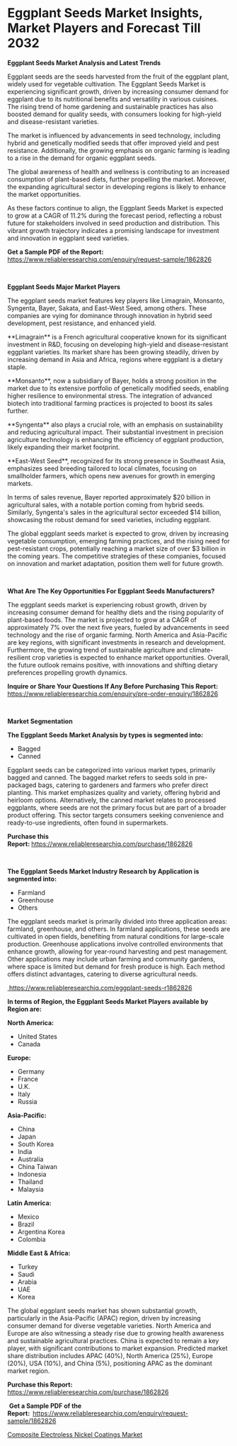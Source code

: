 <p><h1>Eggplant Seeds Market Insights, Market Players and Forecast Till 2032</h1></p><p><strong>Eggplant Seeds Market Analysis and Latest Trends</strong></p>
<p><p>Eggplant seeds are the seeds harvested from the fruit of the eggplant plant, widely used for vegetable cultivation. The Eggplant Seeds Market is experiencing significant growth, driven by increasing consumer demand for eggplant due to its nutritional benefits and versatility in various cuisines. The rising trend of home gardening and sustainable practices has also boosted demand for quality seeds, with consumers looking for high-yield and disease-resistant varieties.</p><p>The market is influenced by advancements in seed technology, including hybrid and genetically modified seeds that offer improved yield and pest resistance. Additionally, the growing emphasis on organic farming is leading to a rise in the demand for organic eggplant seeds. </p><p>The global awareness of health and wellness is contributing to an increased consumption of plant-based diets, further propelling the market. Moreover, the expanding agricultural sector in developing regions is likely to enhance the market opportunities.</p><p>As these factors continue to align, the Eggplant Seeds Market is expected to grow at a CAGR of 11.2% during the forecast period, reflecting a robust future for stakeholders involved in seed production and distribution. This vibrant growth trajectory indicates a promising landscape for investment and innovation in eggplant seed varieties.</p></p>
<p><strong>Get a Sample PDF of the Report:&nbsp;</strong> <a href="https://www.reliableresearchiq.com/enquiry/request-sample/1862826?utm_campaign=2212&utm_medium=2&utm_source=Github&utm_content=ia&utm_term=30032025&utm_id=eggplant-seeds">https://www.reliableresearchiq.com/enquiry/request-sample/1862826</a></p>
<p>&nbsp;</p>
<p><strong>Eggplant Seeds Major Market Players</strong></p>
<p><p>The eggplant seeds market features key players like Limagrain, Monsanto, Syngenta, Bayer, Sakata, and East-West Seed, among others. These companies are vying for dominance through innovation in hybrid seed development, pest resistance, and enhanced yield. </p><p>**Limagrain** is a French agricultural cooperative known for its significant investment in R&D, focusing on developing high-yield and disease-resistant eggplant varieties. Its market share has been growing steadily, driven by increasing demand in Asia and Africa, regions where eggplant is a dietary staple.</p><p>**Monsanto**, now a subsidiary of Bayer, holds a strong position in the market due to its extensive portfolio of genetically modified seeds, enabling higher resilience to environmental stress. The integration of advanced biotech into traditional farming practices is projected to boost its sales further.</p><p>**Syngenta** also plays a crucial role, with an emphasis on sustainability and reducing agricultural impact. Their substantial investment in precision agriculture technology is enhancing the efficiency of eggplant production, likely expanding their market footprint.</p><p>**East-West Seed**, recognized for its strong presence in Southeast Asia, emphasizes seed breeding tailored to local climates, focusing on smallholder farmers, which opens new avenues for growth in emerging markets.</p><p>In terms of sales revenue, Bayer reported approximately $20 billion in agricultural sales, with a notable portion coming from hybrid seeds. Similarly, Syngenta's sales in the agricultural sector exceeded $14 billion, showcasing the robust demand for seed varieties, including eggplant.</p><p>The global eggplant seeds market is expected to grow, driven by increasing vegetable consumption, emerging farming practices, and the rising need for pest-resistant crops, potentially reaching a market size of over $3 billion in the coming years. The competitive strategies of these companies, focused on innovation and market adaptation, position them well for future growth.</p></p>
<p>&nbsp;</p>
<p><strong>What Are The Key Opportunities For Eggplant Seeds Manufacturers?</strong></p>
<p><p>The eggplant seeds market is experiencing robust growth, driven by increasing consumer demand for healthy diets and the rising popularity of plant-based foods. The market is projected to grow at a CAGR of approximately 7% over the next five years, fueled by advancements in seed technology and the rise of organic farming. North America and Asia-Pacific are key regions, with significant investments in research and development. Furthermore, the growing trend of sustainable agriculture and climate-resilient crop varieties is expected to enhance market opportunities. Overall, the future outlook remains positive, with innovations and shifting dietary preferences propelling growth dynamics.</p></p>
<p><strong>Inquire or Share Your Questions If Any Before Purchasing This Report:</strong> <a href="https://www.reliableresearchiq.com/enquiry/pre-order-enquiry/1862826?utm_campaign=2212&utm_medium=2&utm_source=Github&utm_content=ia&utm_term=30032025&utm_id=eggplant-seeds">https://www.reliableresearchiq.com/enquiry/pre-order-enquiry/1862826</a></p>
<p>&nbsp;</p>
<p><strong>Market Segmentation</strong></p>
<p><strong>The Eggplant Seeds Market Analysis by types is segmented into:</strong></p>
<p><ul><li>Bagged</li><li>Canned</li></ul></p>
<p><p>Eggplant seeds can be categorized into various market types, primarily bagged and canned. The bagged market refers to seeds sold in pre-packaged bags, catering to gardeners and farmers who prefer direct planting. This market emphasizes quality and variety, offering hybrid and heirloom options. Alternatively, the canned market relates to processed eggplants, where seeds are not the primary focus but are part of a broader product offering. This sector targets consumers seeking convenience and ready-to-use ingredients, often found in supermarkets.</p></p>
<p><strong>Purchase this Report:&nbsp;</strong><a href="https://www.reliableresearchiq.com/purchase/1862826?utm_campaign=2212&utm_medium=2&utm_source=Github&utm_content=ia&utm_term=30032025&utm_id=eggplant-seeds">https://www.reliableresearchiq.com/purchase/1862826</a></p>
<p>&nbsp;</p>
<p><strong>The Eggplant Seeds Market Industry Research by Application is segmented into:</strong></p>
<p><ul><li>Farmland</li><li>Greenhouse</li><li>Others</li></ul></p>
<p><p>The eggplant seeds market is primarily divided into three application areas: farmland, greenhouse, and others. In farmland applications, these seeds are cultivated in open fields, benefiting from natural conditions for large-scale production. Greenhouse applications involve controlled environments that enhance growth, allowing for year-round harvesting and pest management. Other applications may include urban farming and community gardens, where space is limited but demand for fresh produce is high. Each method offers distinct advantages, catering to diverse agricultural needs.</p></p>
<p><a href="https://www.reliableresearchiq.com/eggplant-seeds-r1862826?utm_campaign=2212&utm_medium=2&utm_source=Github&utm_content=ia&utm_term=30032025&utm_id=eggplant-seeds">&nbsp;https://www.reliableresearchiq.com/eggplant-seeds-r1862826</a></p>
<p><strong>In terms of Region, the Eggplant Seeds Market Players available by Region are:</strong></p>
<p>
    <p> <strong> North America: </strong>
        <ul>
            <li>United States</li>
            <li>Canada</li>
        </ul>
        </p> 
    <p> <strong> Europe: </strong>
        <ul>
            <li>Germany</li>
            <li>France</li>
            <li>U.K.</li>
            <li>Italy</li>
            <li>Russia</li>
        </ul>
        </p> 
    <p> <strong> Asia-Pacific: </strong>
        <ul>
            <li>China</li>
            <li>Japan</li>
            <li>South Korea</li>
            <li>India</li>
            <li>Australia</li>
            <li>China Taiwan</li>
            <li>Indonesia</li>
            <li>Thailand</li>
            <li>Malaysia</li>
        </ul>
        </p> 
    <p> <strong> Latin America: </strong>
        <ul>
            <li>Mexico</li>
            <li>Brazil</li>
            <li>Argentina Korea</li>
            <li>Colombia</li>
        </ul>
        </p> 
    <p> <strong> Middle East & Africa: </strong>
        <ul>
            <li>Turkey</li>
            <li>Saudi</li>
            <li>Arabia</li>
            <li>UAE</li>
            <li>Korea</li>
        </ul>
    </p>
    </p>
<p><p>The global eggplant seeds market has shown substantial growth, particularly in the Asia-Pacific (APAC) region, driven by increasing consumer demand for diverse vegetable varieties. North America and Europe are also witnessing a steady rise due to growing health awareness and sustainable agricultural practices. China is expected to remain a key player, with significant contributions to market expansion. Predicted market share distribution includes APAC (40%), North America (25%), Europe (20%), USA (10%), and China (5%), positioning APAC as the dominant market region.</p></p>
<p><strong>Purchase this Report: </strong><a href="https://www.reliableresearchiq.com/purchase/1862826?utm_campaign=2212&utm_medium=2&utm_source=Github&utm_content=ia&utm_term=30032025&utm_id=eggplant-seeds">https://www.reliableresearchiq.com/purchase/1862826</a></p>
<p>&nbsp;<strong>Get a Sample PDF of the Report:&nbsp;&nbsp;</strong><a href="https://www.reliableresearchiq.com/enquiry/request-sample/1862826?utm_campaign=2212&utm_medium=2&utm_source=Github&utm_content=ia&utm_term=30032025&utm_id=eggplant-seeds">https://www.reliableresearchiq.com/enquiry/request-sample/1862826</a></p>
<p><strong></strong></p>
<p><p><a href="https://github.com/bmorecock/Market-Research-Report-List-6/blob/main/composite-electroless-nickel-coatings-market.md?utm_campaign=2212&utm_medium=2&utm_source=Github&utm_content=ia&utm_term=30032025&utm_id=eggplant-seeds">Composite Electroless Nickel Coatings Market</a></p></p>
